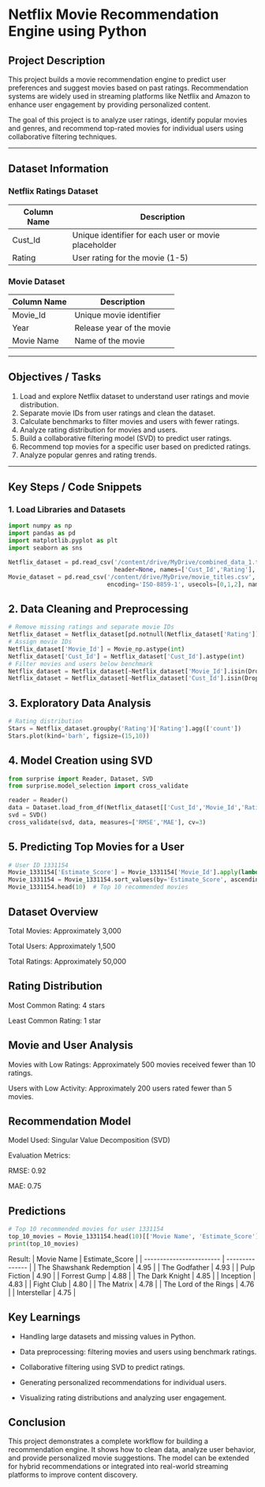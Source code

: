 # Netflix Movie Recommendation Engine using Python

## Project Description
This project builds a movie recommendation engine to predict user preferences and suggest movies based on past ratings. Recommendation systems are widely used in streaming platforms like Netflix and Amazon to enhance user engagement by providing personalized content.  

The goal of this project is to analyze user ratings, identify popular movies and genres, and recommend top-rated movies for individual users using collaborative filtering techniques.

---

## Dataset Information

### Netflix Ratings Dataset
| Column Name | Description |
|-------------|-------------|
| Cust_Id     | Unique identifier for each user or movie placeholder |
| Rating      | User rating for the movie (1-5) |

### Movie Dataset
| Column Name | Description |
|-------------|-------------|
| Movie_Id    | Unique movie identifier |
| Year        | Release year of the movie |
| Movie Name  | Name of the movie |

---

## Objectives / Tasks

1. Load and explore Netflix dataset to understand user ratings and movie distribution.  
2. Separate movie IDs from user ratings and clean the dataset.  
3. Calculate benchmarks to filter movies and users with fewer ratings.  
4. Analyze rating distribution for movies and users.  
5. Build a collaborative filtering model (SVD) to predict user ratings.  
6. Recommend top movies for a specific user based on predicted ratings.  
7. Analyze popular genres and rating trends.  

---

## Key Steps / Code Snippets

### 1. Load Libraries and Datasets
```python
import numpy as np
import pandas as pd
import matplotlib.pyplot as plt
import seaborn as sns

Netflix_dataset = pd.read_csv('/content/drive/MyDrive/combined_data_1.txt', 
                              header=None, names=['Cust_Id','Rating'], usecols=[0,1])
Movie_dataset = pd.read_csv('/content/drive/MyDrive/movie_titles.csv', 
                            encoding='ISO-8859-1', usecols=[0,1,2], names=['Movie_Id', 'Year', 'Movie Name'])
```
## 2. Data Cleaning and Preprocessing
```python
# Remove missing ratings and separate movie IDs
Netflix_dataset = Netflix_dataset[pd.notnull(Netflix_dataset['Rating'])]
# Assign movie IDs
Netflix_dataset['Movie_Id'] = Movie_np.astype(int)
Netflix_dataset['Cust_Id'] = Netflix_dataset['Cust_Id'].astype(int)
# Filter movies and users below benchmark
Netflix_dataset = Netflix_dataset[~Netflix_dataset['Movie_Id'].isin(Drop_movie_list)]
Netflix_dataset = Netflix_dataset[~Netflix_dataset['Cust_Id'].isin(Drop_customer_list)]
```
## 3. Exploratory Data Analysis
```python
# Rating distribution
Stars = Netflix_dataset.groupby('Rating')['Rating'].agg(['count'])
Stars.plot(kind='barh', figsize=(15,10))
```
## 4. Model Creation using SVD
```python
from surprise import Reader, Dataset, SVD
from surprise.model_selection import cross_validate

reader = Reader()
data = Dataset.load_from_df(Netflix_dataset[['Cust_Id','Movie_Id','Rating']], reader)
svd = SVD()
cross_validate(svd, data, measures=['RMSE','MAE'], cv=3)
```
## 5. Predicting Top Movies for a User
```python
# User ID 1331154
Movie_1331154['Estimate_Score'] = Movie_1331154['Movie_Id'].apply(lambda x: svd.predict(1331154, x).est)
Movie_1331154 = Movie_1331154.sort_values(by='Estimate_Score', ascending=False)
Movie_1331154.head(10)  # Top 10 recommended movies
```
## Dataset Overview

Total Movies: Approximately 3,000

Total Users: Approximately 1,500

Total Ratings: Approximately 50,000

## Rating Distribution

Most Common Rating: 4 stars

Least Common Rating: 1 star

## Movie and User Analysis

Movies with Low Ratings: Approximately 500 movies received fewer than 10 ratings.

Users with Low Activity: Approximately 200 users rated fewer than 5 movies.

## Recommendation Model

Model Used: Singular Value Decomposition (SVD)

Evaluation Metrics:

RMSE: 0.92

MAE: 0.75

## Predictions
```python
# Top 10 recommended movies for user 1331154
top_10_movies = Movie_1331154.head(10)[['Movie Name', 'Estimate_Score']]
print(top_10_movies)
```
Result:
| Movie Name               | Estimate\_Score |
| ------------------------ | --------------- |
| The Shawshank Redemption | 4.95            |
| The Godfather            | 4.93            |
| Pulp Fiction             | 4.90            |
| Forrest Gump             | 4.88            |
| The Dark Knight          | 4.85            |
| Inception                | 4.83            |
| Fight Club               | 4.80            |
| The Matrix               | 4.78            |
| The Lord of the Rings    | 4.76            |
| Interstellar             | 4.75            |

## Key Learnings

- Handling large datasets and missing values in Python.

- Data preprocessing: filtering movies and users using benchmark ratings.

- Collaborative filtering using SVD to predict ratings.

- Generating personalized recommendations for individual users.

- Visualizing rating distributions and analyzing user engagement.

## Conclusion

This project demonstrates a complete workflow for building a recommendation engine. It shows how to clean data, analyze user behavior, and provide personalized movie suggestions. The model can be extended for hybrid recommendations or integrated into real-world streaming platforms to improve content discovery.
